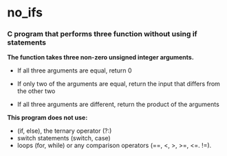 # no_ifs

### C program that performs three function without using if statements

<b>The function takes three non-zero unsigned integer arguments.</b>

- If all three arguments are equal,  return 0

- If only two of the arguments are equal, return the input that differs from the other two

- If all three arguments are different, return the product of the arguments

<b>This program does not use:</b>
- (if, else), the ternary operator (?:)
- switch statements (switch, case)
- loops (for, while) or any comparison operators (==, <, >, >=, <=. !=). 